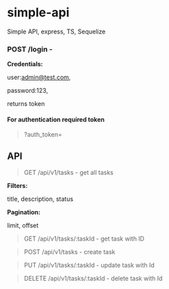 # simple-api
 Simple API, express, TS, Sequelize

### POST /login  - 

**Credentials:**

user:admin@test.com, 

password:123, 

returns token

#### For authentication required token

>?auth_token=

## API

> GET /api/v1/tasks - get all tasks

**Filters:**

title, description, status

**Pagination:**

limit, offset

> GET /api/v1/tasks/:taskId - get task with ID

> POST /api/v1/tasks - create task

> PUT /api/v1/tasks/:taskId - update task with Id

> DELETE /api/v1/tasks/:taskId - delete task with Id




